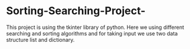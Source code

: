 # Sorting-Searching-Project-
This project is using the tkinter library of python. Here we using different searching and sorting algorithms and for taking input we use two data structure list and dictionary. 
